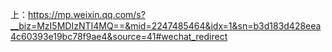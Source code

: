 上：https://mp.weixin.qq.com/s?__biz=MzI5MDIzNTI4MQ==&mid=2247485464&idx=1&sn=b3d183d428eea4c60393e19bc78f9ae4&source=41#wechat_redirect

